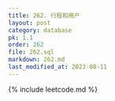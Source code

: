 ```yaml
---
title: 262. 行程和用户
layout: post
category: database
pk: 1.1
order: 262
file: 262.sql
markdown: 262.md
last_modified_at: 2023-08-11
---
```


{% include leetcode.md %}
